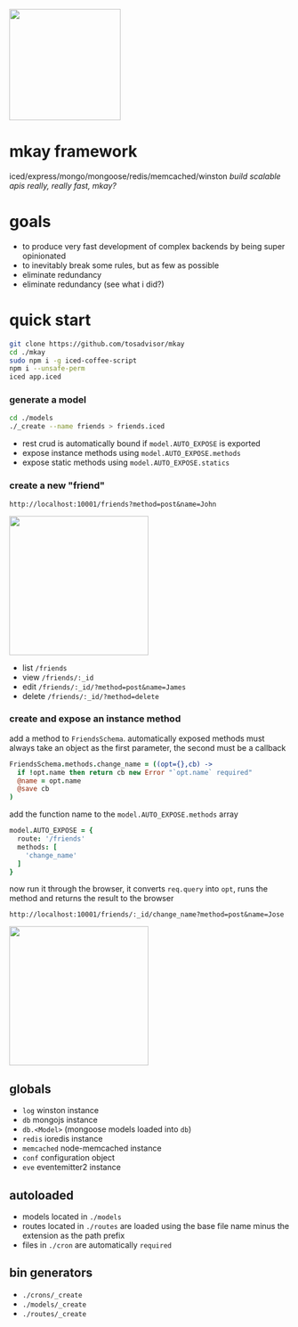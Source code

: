 <p align="xcenter">
  <img src="https://taky.s3.amazonaws.com/51h0j3s95801.png" width="200">
</p>

# mkay framework
iced/express/mongo/mongoose/redis/memcached/winston
_build scalable apis really, really fast, mkay?_

# goals
- to produce very fast development of complex backends by being super opinionated
- to inevitably break some rules, but as few as possible
- eliminate redundancy
- eliminate redundancy (see what i did?)

# quick start

```bash
git clone https://github.com/tosadvisor/mkay
cd ./mkay
sudo npm i -g iced-coffee-script
npm i --unsafe-perm
iced app.iced
```

### generate a model

```bash
cd ./models
./_create --name friends > friends.iced
```

- rest crud is automatically bound if `model.AUTO_EXPOSE` is exported
- expose instance methods using `model.AUTO_EXPOSE.methods`
- expose static methods using `model.AUTO_EXPOSE.statics`

### create a new "friend"

`http://localhost:10001/friends?method=post&name=John`

<img src="https://taky.s3.amazonaws.com/91gx71e555s1.png" width="250">

- list `/friends`
- view `/friends/:_id`
- edit `/friends/:_id/?method=post&name=James`
- delete `/friends/:_id/?method=delete`

### create and expose an instance method

add a method to `FriendsSchema`. automatically exposed methods must always
take an object as the first parameter, the second must be a callback

```coffeescript
FriendsSchema.methods.change_name = ((opt={},cb) ->
  if !opt.name then return cb new Error "`opt.name` required"
  @name = opt.name
  @save cb
)
```

add the function name to the `model.AUTO_EXPOSE.methods` array

```coffeescript
model.AUTO_EXPOSE = {
  route: '/friends'
  methods: [
    'change_name'
  ]
}
```

now run it through the browser, it converts `req.query` into `opt`, runs the
method and returns the result to the browser

`http://localhost:10001/friends/:_id/change_name?method=post&name=Jose`

<img src="https://taky.s3.amazonaws.com/81gx7f0decob.png" width="250">

## globals
- `log` winston instance
- `db` mongojs instance
- `db.<Model>` (mongoose models loaded into `db`)
- `redis` ioredis instance
- `memcached` node-memcached instance
- `conf` configuration object
- `eve` eventemitter2 instance

## autoloaded
- models located in `./models`
- routes located in `./routes` are loaded using the base file name minus the
  extension as the path prefix
- files in `./cron` are automatically `required`

## bin generators
- `./crons/_create`
- `./models/_create`
- `./routes/_create`

